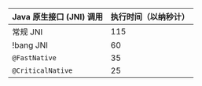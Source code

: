 | Java 原生接口 (JNI) 调用 | 执行时间（以纳秒计） |
| :----------------------- | :------------------- |
| 常规 JNI                 | 115                  |
| !bang JNI                | 60                   |
| `@FastNative`            | 35                   |
| `@CriticalNative`        | 25                   |

